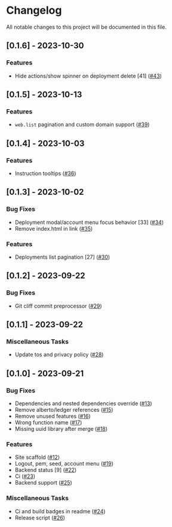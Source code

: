 # Changelog

All notable changes to this project will be documented in this file.

## [0.1.6] - 2023-10-30

### Features

- Hide actions/show spinner on deployment delete [41] ([#43](https://github.com/liftedinit/ghostcloud/issues/43))

## [0.1.5] - 2023-10-13

### Features

- `web.list` pagination and custom domain support ([#39](https://github.com/liftedinit/ghostcloud/issues/39))

## [0.1.4] - 2023-10-03

### Features

- Instruction tooltips ([#36](https://github.com/liftedinit/ghostcloud/issues/36))

## [0.1.3] - 2023-10-02

### Bug Fixes

- Deployment modal/account menu focus behavior [33] ([#34](https://github.com/liftedinit/ghostcloud/issues/34))
- Remove index.html in link ([#35](https://github.com/liftedinit/ghostcloud/issues/35))

### Features

- Deployments list pagination [27] ([#30](https://github.com/liftedinit/ghostcloud/issues/30))

## [0.1.2] - 2023-09-22

### Bug Fixes

- Git cliff commit preprocessor ([#29](https://github.com/liftedinit/ghostcloud/issues/29))

## [0.1.1] - 2023-09-22

### Miscellaneous Tasks

- Update tos and privacy policy ([#28](https://github.com/liftedinit/ghostcloud/issues/28))

## [0.1.0] - 2023-09-21

### Bug Fixes

- Dependencies and nested dependencies override ([#13](https://github.com/liftedinit/ghostcloud/issues/13))
- Remove alberto/ledger references ([#15](https://github.com/liftedinit/ghostcloud/issues/15))
- Remove unused features ([#16](https://github.com/liftedinit/ghostcloud/issues/16))
- Wrong function name ([#17](https://github.com/liftedinit/ghostcloud/issues/17))
- Missing uuid library after merge ([#18](https://github.com/liftedinit/ghostcloud/issues/18))

### Features

- Site scaffold ([#12](https://github.com/liftedinit/ghostcloud/issues/12))
- Logout, pem, seed, account menu ([#19](https://github.com/liftedinit/ghostcloud/issues/19))
- Backend status [9] ([#22](https://github.com/liftedinit/ghostcloud/issues/22))
- Ci ([#23](https://github.com/liftedinit/ghostcloud/issues/23))
- Backend support ([#25](https://github.com/liftedinit/ghostcloud/issues/25))

### Miscellaneous Tasks

- Ci and build badges in readme ([#24](https://github.com/liftedinit/ghostcloud/issues/24))
- Release script ([#26](https://github.com/liftedinit/ghostcloud/issues/26))

